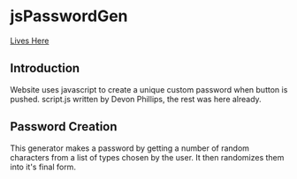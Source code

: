 # jsPasswordGen
[Lives Here](https://github.com/devonp702/jsPasswordGen)

## Introduction
Website uses javascript to create a unique custom password when button is pushed. 
script.js written by Devon Phillips, the rest was here already.

## Password Creation
This generator makes a password by getting a number of random characters from a list of types chosen by the user. It then randomizes them into it's final form.